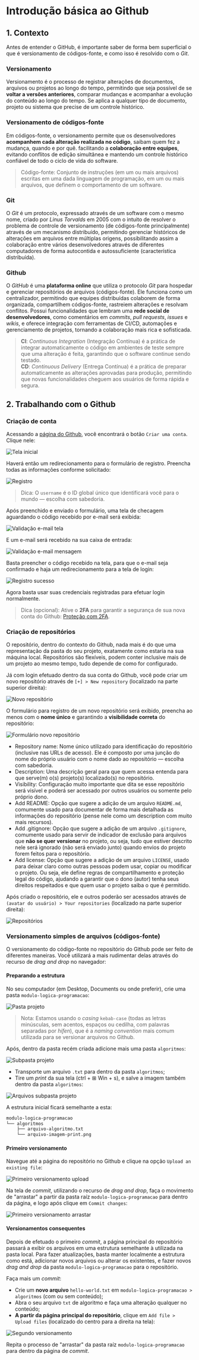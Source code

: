 # Introdução básica ao Github

## 1. Contexto

Antes de entender o GitHub, é importante saber de forma bem superficial o que é versionamento de códigos-fonte, e como isso é resolvido com o _Git_.

### Versionamento

Versionamento é o processo de registrar alterações de documentos, arquivos ou projetos ao longo do tempo, permitindo que seja possível de se **voltar a versões anteriores**, comparar mudanças e acompanhar a evolução do conteúdo ao longo do tempo. Se aplica a qualquer tipo de documento, projeto ou sistema que precise de um controle histórico.

### Versionamento de códigos-fonte

Em códigos-fonte, o versionamento permite que os desenvolvedores **acompanhem cada alteração realizada no código**, saibam quem fez a mudança, quando e por quê. facilitando a **colaboração entre equipes**, evitando conflitos de edição simultânea e mantendo um controle histórico confiável de todo o ciclo de vida do software.

> Código-fonte: Conjunto de instruções (em um ou mais arquivos) escritas em uma dada linguagem de programação, em um ou mais arquivos, que definem o comportamento de um software.

### Git

O _Git_ é um protocolo, expressado através de um software com o mesmo nome, criado por _Linus Torvalds_ em 2005 com o intuito de resolver o problema de controle de versionamento (de códigos-fonte principalmente) através de um mecanismo distribuído, permitindo gerenciar históricos de alterações em arquivos entre múltiplas origens, possibilitando assim a colaboração entre vários desenvolvedores através de diferentes computadores de forma autocontida e autossuficiente (característica distribuída).

### Github

O _GitHub_ é uma **plataforma online** que utiliza o protocolo _Git_ para hospedar e gerenciar repositórios de arquivos (códigos-fonte). Ele funciona como um centralizador, permitindo que equipes distribuídas colaborem de forma organizada, compartilhem códigos-fonte, rastreiem alterações e resolvam conflitos. Possui funcionalidades que lembram uma **rede social de desenvolvedores**, como comentários em _commits_, _pull requests_, _issues_ e _wikis_, e oferece integração com ferramentas de CI/CD, automações e gerenciamento de projetos, tornando a colaboração mais rica e sofisticada.

> **CI**: _Continuous Integration_ (Integração Contínua) é a prática de integrar automaticamente o código em ambientes de teste sempre que uma alteração é feita, garantindo que o software continue sendo testado.<br/>
> **CD**: _Continuous Delivery_ (Entrega Contínua) é a prática de preparar automaticamente as alterações aprovadas para produção, permitindo que novas funcionalidades cheguem aos usuários de forma rápida e segura.

## 2. Trabalhando com o Github

### Criação de conta

Acessando a [página do Github](https://github.com/?locale=pt-br), você encontrará o botão `Criar uma conta`. Clique nele:

![Tela inicial](./_assets/01-start.png)

Haverá então um redirecionamento para o formulário de registro. Preencha todas as informações conforme solicitado:

![Registro](./_assets/02-registro.png)

> Dica: O `username` é o ID global único que identificará você para o mundo — escolha com sabedoria.

Após preenchido e enviado o formulário, uma tela de checagem aguardando o código recebido por e-mail será exibida:

![Validação e-mail tela](./_assets/03-registro-validacao-email-1.png)

E um e-mail será recebido na sua caixa de entrada:

![Validação e-mail mensagem](./_assets/04-registro-validacao-email-2.png)

Basta preencher o código recebido na tela, para que o e-mail seja confirmado e haja um redirecionamento para a tela de login:

![Registro sucesso](./_assets/05-registro-sucesso.png)

Agora basta usar suas credenciais registradas para efetuar login normalmente.

> Dica (opcional): Ative o **2FA** para garantir a segurança de sua nova conta do Github: [Proteção com 2FA](https://docs.github.com/pt/authentication/securing-your-account-with-two-factor-authentication-2fa).

### Criação de repositórios

O repositório, dentro do contexto do Github, nada mais é do que uma representação da pasta do seu projeto, exatamente como estaria na sua máquina local. Repositórios são flexíveis, podem conter inclusive mais de um projeto ao mesmo tempo, tudo depende de como for configurado.

Já com login efetuado dentro da sua conta do Github, você pode criar um novo repositório através de `[+] > New repository` (localizado na parte superior direita):

![Novo repositório](./_assets/06-novo-repositorio.png)

O formulário para registro de um novo repositório será exibido, preencha ao menos com o **nome único** e garantindo a **visibilidade correta** do repositório:

![Formulário novo repositório](./_assets/07-novo-repositorio-formulario.png)

- Repository name: Nome único utilizado para identificação do repositório (inclusive nas URLs de acesso). Ele é composto por uma junção do nome do próprio usuário com o nome dado ao repositório — escolha com sabedoria.
- Description: Uma descrição geral para que quem acessa entenda para que serve(m) o(s) projeto(s) localizado(s) no repositório.
- Visibility: Configuração muito importante que dita se esse repositório será visível e poderá ser acessado por outros usuários ou somente pelo próprio dono.
- Add README: Opção que sugere a adição de um arquivo `README.md`, comumente usado para documentar de forma mais detalhada as informações do repositório (pense nele como um description com muito mais recursos).
- Add .gitignore: Opção que sugere a adição de um arquivo `.gitignore`, comumente usado para servir de indicador de exclusão para arquivos que **não se quer versionar** no projeto, ou seja, tudo que estiver descrito nele será ignorado (não será enviado junto) quando envios do projeto forem feitos para o repositório.
- Add license: Opção que sugere a adição de um arquivo `LICENSE`, usado para deixar claro como outras pessoas podem usar, copiar ou modificar o projeto. Ou seja, ele define regras de compartilhamento e proteção legal do código, ajudando a garantir que o dono (autor) tenha seus direitos respeitados e que quem usar o projeto saiba o que é permitido.

Após criado o repositório, ele e outros poderão ser acessados através de `(avatar do usuário) > Your repositories` (localizado na parte superior direita):

![Repositórios](./_assets/08-acessar-repositorios.png)

### Versionamento simples de arquivos (códigos-fonte)

O versionamento do código-fonte no repositório do Github pode ser feito de diferentes maneiras. Você utilizará a mais rudimentar delas através do recurso de _drag and drop_ no navegador:

#### Preparando a estrutura

No seu computador (em Desktop, Documents ou onde preferir), crie uma pasta `modulo-logica-programacao`:

![Pasta projeto](./_assets/09-pasta-projeto.png)

> Nota: Estamos usando o _casing_ `kebab-case` (todas as letras minúsculas, sem acentos, espaços ou cedilha, com palavras separadas por _hífen_), que é a _naming convention_ mais comum utilizada para se versionar arquivos no Github.

Após, dentro da pasta recém criada adicione mais uma pasta `algoritmos`:

![Subpasta projeto](./_assets/10-subpasta-projeto.png)

- Transporte um arquivo `.txt` para dentro da pasta `algoritmos`;
- Tire um _print_ da sua tela (ctrl + ⊞ Win + s), e salve a imagem também dentro da pasta `algoritmos`:

![Arquivos subpasta projeto](./_assets/11-arquivos-subpasta-projeto.png)

A estrutura inicial ficará semelhante a esta:

```md
modulo-logica-programacao
└── algoritmos
    ├── arquivo-algoritmo.txt
    └── arquivo-imagem-print.png
```

#### Primeiro versionamento

Navegue até a página do repositório no Github e clique na opção `Upload an existing file`:

![Primeiro versionamento upload](./_assets/12-primeiro-versionamento-1.png)

Na tela de _commit_, utilizando o recurso de _drag and drop_, faça o movimento de "arrastar" a partir da pasta raíz `modulo-logica-programacao` para dentro da página, e logo após clique em `Commit changes`:

![Primeiro versionamento arrastar](./_assets/13-primeiro-versionamento-2.png)

#### Versionamentos consequentes

Depois de efetuado o primeiro _commit_, a página principal do repositório passará a exibir os arquivos em uma estrutura semelhante à utilizada na pasta local. Para fazer atualizações, basta manter localmente a estrutura como está, adicionar novos arquivos ou alterar os existentes, e fazer novos _drag and drop_ da pasta `modulo-logica-programacao` para o repositório.

Faça mais um _commit_:

- Crie um **novo arquivo** `hello-world.txt` em `modulo-logica-programacao > algoritmos` (com ou sem conteúdo);
- Abra o seu arquivo `txt` de algoritmo e faça uma alteração qualquer no conteúdo;
- **A partir da página principal do repositório**, clique em `Add file > Upload files` (localizado do centro para a direita na tela):

![Segundo versionamento](./_assets/14-segundo-versionamento.png)

Repita o processo de "arrastar" da pasta raíz `modulo-logica-programacao` para dentro da página de _commit_.
